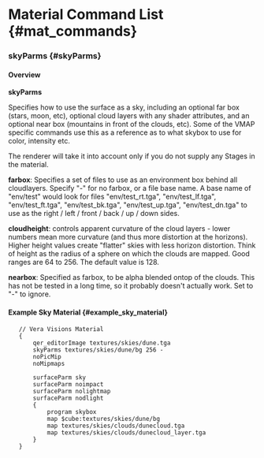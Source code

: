 # Material Command List {#mat_commands}

### skyParms {#skyParms}

#### Overview

**skyParms <farbox> <cloudheight> <nearbox>**

Specifies how to use the surface as a sky, including an optional far box
(stars, moon, etc), optional cloud layers with any shader attributes,
and an optional near box (mountains in front of the clouds, etc). Some
of the VMAP specific commands use this as a reference as to what skybox
to use for color, intensity etc.

The renderer will take it into account only if you do not supply any
Stages in the material.

**farbox**: Specifies a set of files to use as an environment box
behind all cloudlayers. Specify "-" for no farbox, or a file base name.
A base name of "env/test" would look for files "env/test_rt.tga",
"env/test_lf.tga", "env/test_ft.tga", "env/test_bk.tga",
"env/test_up.tga", "env/test_dn.tga" to use as the right / left / front
/ back / up / down sides.

**cloudheight**: controls apparent curvature of the cloud layers -
lower numbers mean more curvature (and thus more distortion at the
horizons). Higher height values create "flatter" skies with less horizon
distortion. Think of height as the radius of a sphere on which the
clouds are mapped. Good ranges are 64 to 256. The default value is 128.

**nearbox**: Specified as farbox, to be alpha blended ontop of the
clouds. This has not be tested in a long time, so it probably doesn't
actually work. Set to "-" to ignore.

#### Example Sky Material {#example_sky_material}

```
   // Vera Visions Material
   {
       qer_editorImage textures/skies/dune.tga
       skyParms textures/skies/dune/bg 256 -
       noPicMip
       noMipmaps
       
       surfaceParm sky
       surfaceParm noimpact
       surfaceParm nolightmap
       surfaceParm nodlight
       {
           program skybox
           map $cube:textures/skies/dune/bg
           map textures/skies/clouds/dunecloud.tga
           map textures/skies/clouds/dunecloud_layer.tga
       }
   }
```